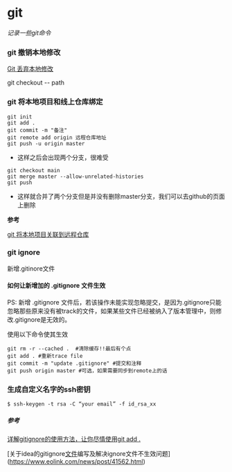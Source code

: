 # git

*记录一些git命令*

### git 撤销本地修改

[Git 丢弃本地修改](https://www.jianshu.com/p/565306500575)

git checkout -- path

### git 将本地项目和线上仓库绑定

```git
git init
git add .
git commit -m "备注"
git remote add origin 远程仓库地址
git push -u origin master
```

+ 这样之后会出现两个分支，很难受

```git
git checkout main
git merge master --allow-unrelated-histories
git push
```

+ 这样就合并了两个分支但是并没有删除master分支，我们可以去github的页面上删除

**参考**

[git 将本地项目关联到远程仓库](https://blog.csdn.net/zzzzlei123123123/article/details/97622912)



### git ignore

新增.gitinore文件

#### 如何让新增加的 .gitignore 文件生效

PS:  新增 .gitignore 文件后，若该操作未能实现忽略提交，是因为.gitignore只能忽略那些原来没有被track的文件，如果某些文件已经被纳入了版本管理中，则修改.gitignore是无效的。

使用以下命令使其生效

```git
git rm -r --cached .  #清除缓存!!最后有个点
git add . #重新trace file
git commit -m "update .gitignore" #提交和注释
git push origin master #可选，如果需要同步到remote上的话
```



### 生成自定义名字的ssh密钥

```
$ ssh-keygen -t rsa -C “your email” -f id_rsa_xx
```





##### 参考

[详解gitignore的使用方法，让你尽情使用git add .](https://www.cnblogs.com/techflow/p/13801136.html)

[关于idea的gitignore[文件](https://www.eolink.com/news/tags-985.html)编写及解决ignore文件不生效问题](https://www.eolink.com/news/post/41562.html)